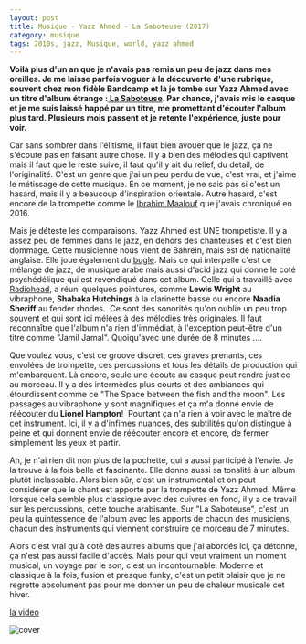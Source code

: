 ```yaml
---
layout: post
title: Musique - Yazz Ahmed - La Saboteuse (2017)
category: musique
tags: 2010s, jazz, Musique, world, yazz ahmed
---
```

**Voilà plus d'un an que je n'avais pas remis un peu de jazz dans mes oreilles. Je me laisse parfois voguer à la découverte d'une rubrique, souvent chez mon fidèle Bandcamp et là je tombe sur Yazz Ahmed avec un titre d'album étrange :<a href="https://yazzahmed.bandcamp.com/album/la-saboteuse-2"> La Saboteuse</a>. Par chance, j'avais mis le casque et je me suis laissé happé par un titre, me promettant d'écouter l'album plus tard. Plusieurs mois passent et je retente l'expérience, juste pour voir.**

Car sans sombrer dans l'élitisme, il faut bien avouer que le jazz, ça ne s'écoute pas en faisant autre chose. Il y a bien des mélodies qui captivent mais il faut que le reste suive, il faut qu'il y ait du relief, du détail, de l'originalité. C'est un genre que j'ai un peu perdu de vue, c'est vrai, et j'aime le métissage de cette musique. En ce moment, je ne sais pas si c'est un hasard, mais il y a beaucoup d'inspiration orientale. Autre hasard, c'est encore de la trompette comme le <a href="https://cheziceman.wordpress.com/2016/05/09/ibrahim-maalouf-red-and-black-light/">Ibrahim Maalouf</a> que j'avais chroniqué en 2016.

Mais je déteste les comparaisons. Yazz Ahmed est UNE trompetiste. Il y a assez peu de femmes dans le jazz, en dehors des chanteuses et c'est bien dommage. Cette musicienne nous vient de Bahrein, mais est de nationalité anglaise. Elle joue également du <a href="https://fr.wikipedia.org/wiki/Bugle">bugle</a>. Mais ce qui interpelle c'est ce mélange de jazz, de musique arabe mais aussi d'acid jazz qui donne le coté psychédélique qui est revendiqué dans cet album. Celle qui a travaillé avec <a href="https://cheziceman.wordpress.com/2016/06/06/radiohead-the-bends/">Radiohead</a>, a réuni quelques pointures, comme **Lewis Wright** au vibraphone, **Shabaka Hutchings** à la clarinette basse ou encore **Naadia Sheriff** au fender rhodes.  Ce sont des sonorités qu'on oublie un peu trop souvent et qui sont ici mélées à des mélodies très originales. Il faut reconnaître que l'album n'a rien d'immédiat, à l'exception peut-être d'un titre comme "Jamil Jamal". Quoiqu'avec une durée de 8 minutes ....

Que voulez vous, c'est ce groove discret, ces graves prenants, ces envolées de trompette, ces percussions et tous les détails de production qui m'embarquent. Là encore, seule une écoute au casque peut rendre justice au morceau. Il y a des intermèdes plus courts et des ambiances qui étourdissent comme ce "The Space between the fish and the moon". Les passages au vibraphone y sont magnifiques et ça m'a donné envie de réécouter du **Lionel Hampton**!  Pourtant ça n'a rien à voir avec le maître de cet instrument. Ici, il y a d'infimes nuances, des subtilités qu'on distingue à peine et qui donnent envie de réécouter encore et encore, de fermer simplement les yeux et partir.

Ah, je n'ai rien dit non plus de la pochette, qui a aussi participé à l'envie. Je la trouve à la fois belle et fascinante. Elle donne aussi sa tonalité à un album plutôt inclassable. Alors bien sûr, c'est un instrumental et on peut considérer que le chant est apporté par la trompette de Yazz Ahmed. Même lorsque cela semble plus classique avec des cuivres en fond, il y a ce travail sur les percussions, cette touche arabisante. Sur "La Saboteuse", c'est un peu la quintessence de l'album avec les apports de chacun des musiciens, chacun des instruments qui viennent construire ce morceau de 7 minutes.

Alors c'est vrai qu'à coté des autres albums que j'ai abordés ici, ça détonne, ça n'est pas aussi facile d'accès. Mais pour qui veut vraiment un moment musical, un voyage par le son, c'est un incontournable. Moderne et classique à la fois, fusion et presque funky, c'est un petit plaisir que je ne regrette absolument pas pour me donner un peu de chaleur musicale cet hiver.

[la video](https://www.youtube.com/watch?v=x_mIO-hP48I)

![cover](https://cheziceman.files.wordpress.com/2017/11/saboteuse.jpg)

